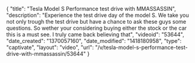 {
    "title": "Tesla Model S Performance test drive with MMASSASSIN",
    "description": "Experience the test drive day of the model S. We take you not only trough the test drive but have a chance to ask these guys some questions. So wether your considering buying either the stock or the car this is a must see. I truly came back believing that",
    "videoid": "53644",
    "date_created": "1370057160",
    "date_modified": "1418180958",
    "type": "captivate",
    "layout": "video",
    "url": "\/v\/tesla-model-s-performance-test-drive-with-mmassassin\/53644"
}